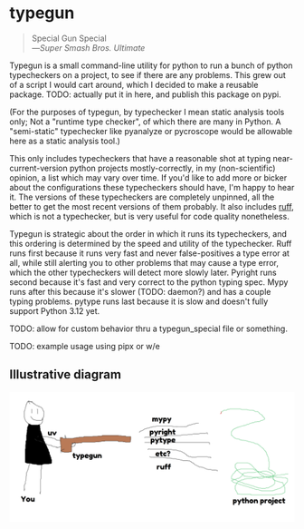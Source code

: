 # typegun

> Special Gun Special\
—_Super Smash Bros. Ultimate_

Typegun is a small command-line utility for python to run a bunch of python typecheckers on a project, to see if there are any problems. This grew out of a script I would cart around, which I decided to make a reusable package. TODO: actually put it in here, and publish this package on pypi.

(For the purposes of typegun, by typechecker I mean static analysis tools only; Not a "runtime type checker", of which there are many in Python. A "semi-static" typechecker like pyanalyze or pycroscope would be allowable here as a static analysis tool.)

This only includes typecheckers that have a reasonable shot at typing near-current-version python projects mostly-correctly, in my (non-scientific) opinion, a list which may vary over time. If you'd like to add more or bicker about the configurations these typecheckers should have, I'm happy to hear it. The versions of these typecheckers are completely unpinned, all the better to get the most recent versions of them probably. It also includes [ruff](https://docs.astral.sh/ruff/), which is not a typechecker, but is very useful for code quality nonetheless.

Typegun is strategic about the order in which it runs its typecheckers, and this ordering is determined by the speed and utility of the typechecker. Ruff runs first because it runs very fast and never false-positives a type error at all, while still alerting you to other problems that may cause a type error, which the other typecheckers will detect more slowly later. Pyright runs second because it's fast and very correct to the python typing spec. Mypy runs after this because it's slower (TODO: daemon?) and has a couple typing problems. pytype runs last because it is slow and doesn't fully support Python 3.12 yet.

TODO: allow for custom behavior thru a typegun_special file or something.

TODO: example usage using pipx or w/e

## Illustrative diagram

![poorly-drawn cartoon image of a man firing a shotgun (the bullets of which have been labeled "mypy", "pyright", etc) at a python project](readme_diagram.png)
